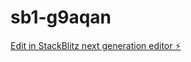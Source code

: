 # sb1-g9aqan

[Edit in StackBlitz next generation editor ⚡️](https://stackblitz.com/~/github.com/danielckbr/sb1-g9aqan)